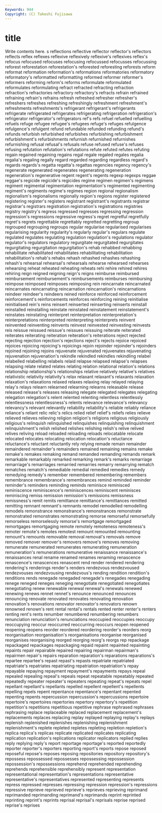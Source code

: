 ```yaml
---
Keywords: 944 
Copyright: (C) Takeshi Fujisawa
---
```


# title

Write contents here.
s reflections reflective reflector reflector's reflectors
reflects reflex reflexes reflexive reflexively reflexive's reflexives reflex's refocus refocused
refocuses refocusing refocussed refocusses refocussing reforest reforestation reforestation's reforested reforesting
reforests reform reformat reformation reformation's reformations reformatories reformatory reformatory's reformatted
reformatting reformed reformer reformer's reformers reforming reform's reforms reformulate reformulated
reformulates reformulating refract refracted refracting refraction refraction's refractories refractory refractory's
refracts refrain refrained refraining refrain's refrains refresh refreshed refresher refresher's
refreshers refreshes refreshing refreshingly refreshment refreshment's refreshments refreshments's refrigerant refrigerant's
refrigerants refrigerate refrigerated refrigerates refrigerating refrigeration refrigeration's refrigerator refrigerator's refrigerators
ref's refs refuel refuelled refuelling refuels refuge refugee refugee's refugees
refuge's refuges refulgence refulgence's refulgent refund refundable refunded refunding refund's
refunds refurbish refurbished refurbishes refurbishing refurbishment refurbishment's refurbishments refurnish refurnished
refurnishes refurnishing refusal refusal's refusals refuse refused refuse's refuses refusing
refutation refutation's refutations refute refuted refutes refuting regain regained regaining
regains regal regale regaled regales regalia regalia's regaling regally regard
regarded regarding regardless regard's regards regards's regatta regatta's regattas regencies
regency regency's regenerate regenerated regenerates regenerating regeneration regeneration's regenerative regent
regent's regents regexp regexps reggae reggae's regicide regicide's regicides regime
regimen regimen's regimens regiment regimental regimentation regimentation's regimented regimenting regiment's
regiments regime's regimes region regional regionalism regionalism's regionalisms regionally region's
regions register registered registering register's registers registrant registrant's registrants registrar
registrar's registrars registration registration's registrations registries registry registry's regress regressed
regresses regressing regression regression's regressions regressive regress's regret regretful regretfully
regret's regrets regrettable regrettably regretted regretting regroup regrouped regrouping regroups
regular regularise regularised regularises regularising regularity regularity's regularly regular's regulars
regulate regulated regulates regulating regulation regulation's regulations regulator regulator's regulators
regulatory regurgitate regurgitated regurgitates regurgitating regurgitation regurgitation's rehab rehabbed rehabbing
rehabilitate rehabilitated rehabilitates rehabilitating rehabilitation rehabilitation's rehab's rehabs rehash rehashed
rehashes rehashing rehash's rehearsal rehearsal's rehearsals rehearse rehearsed rehearses rehearsing
reheat reheated reheating reheats rehi rehire rehired rehires rehiring reign
reigned reigning reign's reigns reimburse reimbursed reimbursement reimbursement's reimbursements reimburses
reimbursing reimpose reimposed reimposes reimposing rein reincarnate reincarnated reincarnates reincarnating
reincarnation reincarnation's reincarnations reindeer reindeer's reindeers reined reinforce reinforced reinforcement
reinforcement's reinforcements reinforces reinforcing reining reinitialise reinitialised rein's reins reinsert
reinserted reinserting reinserts reinstall reinstalled reinstalling reinstate reinstated reinstatement reinstatement's
reinstates reinstating reinterpret reinterpretation reinterpretation's reinterpretations reinterpreted reinterpreting reinterprets reinvent
reinvented reinventing reinvents reinvest reinvested reinvesting reinvests reis reissue reissued
reissue's reissues reissuing reiterate reiterated reiterates reiterating reiteration reiteration's reiterations
reject rejected rejecting rejection rejection's rejections reject's rejects rejoice rejoiced
rejoices rejoicing rejoicing's rejoicings rejoin rejoinder rejoinder's rejoinders rejoined rejoining
rejoins rejuvenate rejuvenated rejuvenates rejuvenating rejuvenation rejuvenation's rekindle rekindled rekindles
rekindling relabel relabelled relabelling relabels relaid relapse relapsed relapse's relapses
relapsing relate related relates relating relation relational relation's relations relationship
relationship's relationships relative relatively relative's relatives relativistic relativity relativity's relax
relaxant relaxant's relaxants relaxation relaxation's relaxations relaxed relaxes relaxing relay
relayed relaying relay's relays relearn relearned relearning relearns releasable release
released release's releases releasing relegate relegated relegates relegating relegation relegation's
relent relented relenting relentless relentlessly relentlessness relentlessness's relents relevance relevance's
relevancy relevancy's relevant relevantly reliability reliability's reliable reliably reliance reliance's
reliant relic relic's relics relied relief relief's reliefs relies relieve
relieved relieves relieving religion religion's religions religious religiously religious's relinquish
relinquished relinquishes relinquishing relinquishment relinquishment's relish relished relishes relishing relish's
relive relived relives reliving reload reloaded reloading reloads relocatable relocate
relocated relocates relocating relocation relocation's reluctance reluctance's reluctant reluctantly rely
relying remade remain remainder remaindered remainder's remainders remained remaining remains
remake remake's remakes remaking remand remanded remanding remands remark remarkable
remarkably remarked remarking remark's remarks remarriage remarriage's remarriages remarried remarries
remarry remarrying rematch rematches rematch's remediable remedial remedied remedies remedy
remedying remedy's remember remembered remembering remembers remembrance remembrance's remembrances remind
reminded reminder reminder's reminders reminding reminds reminisce reminisced reminiscence reminiscence's
reminiscences reminiscent reminisces reminiscing remiss remission remission's remissions remissness remissness's
remit remits remittance remittance's remittances remitted remitting remnant remnant's remnants
remodel remodelled remodelling remodels remonstrance remonstrance's remonstrances remonstrate remonstrated remonstrates
remonstrating remorse remorseful remorsefully remorseless remorselessly remorse's remortgage remortgaged remortgages
remortgaging remote remotely remoteness remoteness's remoter remote's remotes remotest remount
remounted remounting remount's remounts removable removal removal's removals remove removed
remover remover's removers remove's removes removing remunerate remunerated remunerates remunerating
remuneration remuneration's remunerations remunerative renaissance renaissance's renaissances renal rename renamed
renames renaming renascence renascence's renascences renascent rend render rendered rendering
rendering's renderings render's renders rendezvous rendezvoused rendezvouses rendezvousing rendezvous's rending
rendition rendition's renditions rends renegade renegaded renegade's renegades renegading renege
reneged reneges reneging renegotiate renegotiated renegotiates renegotiating renew renewable renewal
renewal's renewals renewed renewing renews rennet rennet's renounce renounced renounces
renouncing renovate renovated renovates renovating renovation renovation's renovations renovator renovator's
renovators renown renowned renown's rent rental rental's rentals rented renter
renter's renters renting rent's rents renumber renumbered renumbering renumbers renunciation
renunciation's renunciations reoccupied reoccupies reoccupy reoccupying reoccur reoccurred reoccurring reoccurs
reopen reopened reopening reopens reorder reordered reordering reorder's reorders reorg
reorganisation reorganisation's reorganisations reorganise reorganised reorganises reorganising reorged reorging reorg's
reorgs rep repackage repackaged repackages repackaging repaid repaint repainted repainting
repaints repair repairable repaired repairing repairman repairman's repairmen repair's repairs
reparation reparation's reparations reparations's repartee repartee's repast repast's repasts repatriate
repatriated repatriate's repatriates repatriating repatriation repatriation's repay repayable repaying repayment
repayment's repayments repays repeal repealed repealing repeal's repeals repeat repeatable
repeatably repeated repeatedly repeater repeater's repeaters repeating repeat's repeats repel
repellant repellant's repellants repelled repellent repellent's repellents repelling repels repent
repentance repentance's repentant repented repenting repents repercussion repercussion's repercussions repertoire
repertoire's repertoires repertories repertory repertory's repetition repetition's repetitions repetitious repetitive
rephrase rephrased rephrases rephrasing replace replaceable replaced replacement replacement's replacements
replaces replacing replay replayed replaying replay's replays replenish replenished replenishes
replenishing replenishment replenishment's replete repleted repletes repleting repletion repletion's replica
replica's replicas replicate replicated replicates replicating replication replication's replications replicator
replicators replied replies reply replying reply's report reportage reportage's reported
reportedly reporter reporter's reporters reporting report's reports repose reposed reposeful
repose's reposes reposing repositories repository repository's repossess repossessed repossesses repossessing
repossession repossession's repossessions reprehend reprehended reprehending reprehends reprehensible reprehensibly represent
representation representational representation's representations representative representative's representatives represented representing represents
repress repressed represses repressing repression repression's repressions repressive reprieve reprieved
reprieve's reprieves reprieving reprimand reprimanded reprimanding reprimand's reprimands reprint reprinted
reprinting reprint's reprints reprisal reprisal's reprisals reprise reprised reprise's reprises
